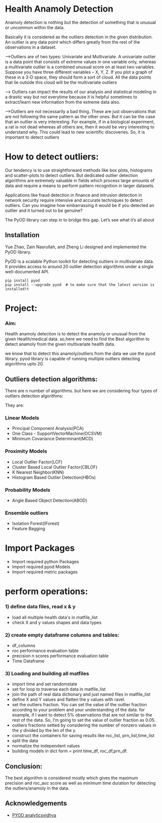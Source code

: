 
# Health Anamoly Detection

Anamoly detection is nothing  but the detection of  something that is unusual or uncommon within the data. 

    
  
Basically it is considered as the outliers detection in the given distribution.
An outlier is any data point which differs greatly from the rest of the observations in a dataset.



-->Outliers are of two types: Univariate and Multivariate. A univariate outlier is a data point that consists of extreme values in one variable only, whereas a multivariate outlier is a combined unusual score on at least two variables. Suppose you have three different variables – X, Y, Z. If you plot a graph of these in a 3-D space, they should form a sort of cloud. All the data points that lie outside this cloud will be the multivariate outliers


--> Outliers can impact the results of our analysis and statistical modeling in a drastic way but not everytime because it is helpful sometimes to extract/learn new information from the extreme data also.



-->Outliers are not necessarily a bad thing. These are just observations that are not following the same pattern as the other ones. But it can be the case that an outlier is very interesting. For example, if in a biological experiment, a rat is not dead whereas all others are, then it would be very interesting to understand why. This could lead to new scientific discoveries.  So, it is important to detect outliers


# How to detect outliers:
Our tendency is to use straightforward methods like box plots, histograms and scatter-plots to detect outliers. But dedicated outlier detection algorithms are extremely valuable in fields which process large amounts of data and require a means to perform pattern recognition in larger datasets.

Applications like fraud detection in finance and intrusion detection in network security require intensive and accurate techniques to detect outliers. Can you imagine how embarrassing it would be if you detected an outlier and it turned out to be genuine?

The PyOD library can step in to bridge this gap. Let’s see what it’s all about
## Installation

Yue Zhao, Zain Nasrullah, and Zheng Li designed and implemented the PyOD library.

PyOD is a scalable Python toolkit for detecting outliers in multivariate data. It provides access to around 20 outlier detection algorithms under a single well-documented API.

```
pip install pyod 
pip install --upgrade pyod  # to make sure that the latest version is installed!t
```
    
# Project:
### Aim:
 Health anamoly detection is to detect the anamoly or unusual from the given Health/medical data.
so,here we need to find the Best algorithm to detect anamoly from the given multivariate health data.


we know that to detect this anamoly/outliers from the data we use the pyod library.
pyod library is capable of running multiple outliers detecting algorithms upto 20.

## Outliers detection algorithms:

There are n number of algorithms. but here we are considering four types of outliers detection algorithms:

They are:
### Linear Models
 - Principal Component Analysis(PCA)
 - One Class - SupportVectorMachine(OCSVM)
 - Minimum Covariance Determinant(MCD)

### Proximity Models
 - Local Outlier Factor(LCF)
 - Cluster Based Local Outlier Factor(CBLOF)
 - K Nearest Neighbor(KNN)
 - Histogram Based Outlier Detection(HBOs)
 
### Probability Models
- Angle Based Object Detection(ABOD)

### Ensemble outliers
- Isolation Forest(IForest)
- Feature Bagging

# Import Packages
 - Import required python Packages
 - Import required pyod Models
 - Import required metric packages 

# perform operations:

### 1) define data files, read x & y
 - load all multiple health data's in matfile_list
 - check X and y values shapes and data types 
### 2) create empty dataframe columns and tables:
 - df_columns
 - roc performance evaluation table
 - precision n scores performance evaluation table
 - Time Dataframe

### 3) Loading and building all matfiles
 - import time and set randomstate
 - set for loop to traverse each data in matfile_list
 - join the path of real data dictionary and just named files in matfile_list
 - define X and Y values and flatten the y values with ravel.
 - set the outliers fraction. You can set the value of the outlier fraction according to your problem and your understanding of the data. for example, if I want to detect 5% observations that are not similar to the rest of the data. So, I’m going to set the value of outlier fraction as 0.05.
 - outliers fractions setted by considering the number of nonzero values in the y divided by the len of the y.
 - construct the containers for saving results like roc_list, prn_list,time_list
 - split the data
 - normalize the independent values
 - building models in dict form
 = print time_df, roc_df,prn_df.

## Conclusion:
 The best algorithm is considered mostly which gives the maximum precision and roc_auc score as well as minimum time duration for detecting the outliers/anamoly in the data.



## Acknowledgements

 - [PYOD analyticsvidhya](https://www.analyticsvidhya.com/blog/2019/02/outlier-detection-python-pyod/)

